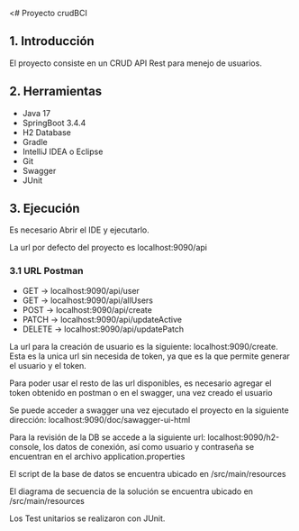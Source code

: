 <# Proyecto crudBCI

## 1. Introducción
El proyecto consiste en un CRUD API Rest para menejo de usuarios.

## 2. Herramientas

* Java 17
* SpringBoot 3.4.4
* H2 Database
* Gradle
* IntelliJ IDEA o Eclipse
* Git
* Swagger
* JUnit

## 3. Ejecución

Es necesario Abrir el IDE y ejecutarlo.

La url por defecto del proyecto es localhost:9090/api

### 3.1 URL Postman
* GET    -> localhost:9090/api/user
* GET    -> localhost:9090/api/allUsers
* POST   -> localhost:9090/api/create
* PATCH  -> localhost:9090/api/updateActive
* DELETE -> localhost:9090/api/updatePatch

La url para la creación de usuario es la siguiente: localhost:9090/create. 
Esta es la unica url sin necesida de token, ya que es la que permite generar el usuario y el token.

Para poder usar el resto de las url disponibles, es necesario agregar el token obtenido en postman o en el swagger,
una vez creado el usuario

Se puede acceder a swagger una vez ejecutado el proyecto en la siguiente
dirección: localhost:9090/doc/sawagger-ui-html

Para la revisión de la DB se accede a la siguiente url: localhost:9090/h2-console,
los datos de conexión, así como usuario y contraseña se encuentran en el archivo application.properties

El script de la base de datos  se encuentra ubicado en /src/main/resources

El diagrama de secuencia de la solución se encuentra ubicado en /src/main/resources

Los Test unitarios se realizaron con JUnit.

